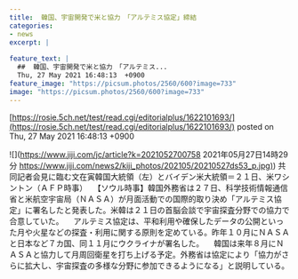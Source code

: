 ```yaml
---
title:  韓国、宇宙開発で米と協力　「アルテミス協定」締結  
categories:
- news
excerpt: |
  
feature_text: |
  ##  韓国、宇宙開発で米と協力　「アルテミス...
  Thu, 27 May 2021 16:48:13  +0900
feature_image: "https://picsum.photos/2560/600?image=733"
image: "https://picsum.photos/2560/600?image=733"
---
```


[https://rosie.5ch.net/test/read.cgi/editorialplus/1622101693/](https://rosie.5ch.net/test/read.cgi/editorialplus/1622101693/)
posted on Thu, 27 May 2021 16:48:13  +0900

<!--more-->

![](https://www.jiji.com/jc/article?k=2021052700758 2021年05月27日14時29分 [https://www.jiji.com/news2/kiji_photos/202105/20210527ds53_p.jpg)](https://www.jiji.com/news2/kiji_photos/202105/20210527ds53_p.jpg)) 共同記者会見に臨む文在寅韓国大統領（左）とバイデン米大統領＝２１日、米ワシントン（ＡＦＰ時事） 　【ソウル時事】韓国外務省は２７日、科学技術情報通信省と米航空宇宙局（ＮＡＳＡ）が月面活動での国際的取り決め「アルテミス協定」に署名したと発表した。米韓は２１日の首脳会談で宇宙探査分野での協力で合意していた。 　アルテミス協定は、平和利用や確保したデータの公開といった月や火星などの探査・利用に関する原則を定めている。昨年１０月にＮＡＳＡと日本など７カ国、同１１月にウクライナが署名した。 　韓国は来年８月にＮＡＳＡと協力して月周回衛星を打ち上げる予定。外務省は協定により「協力がさらに拡大し、宇宙探査の多様な分野に参加できるようになる」と説明している。
